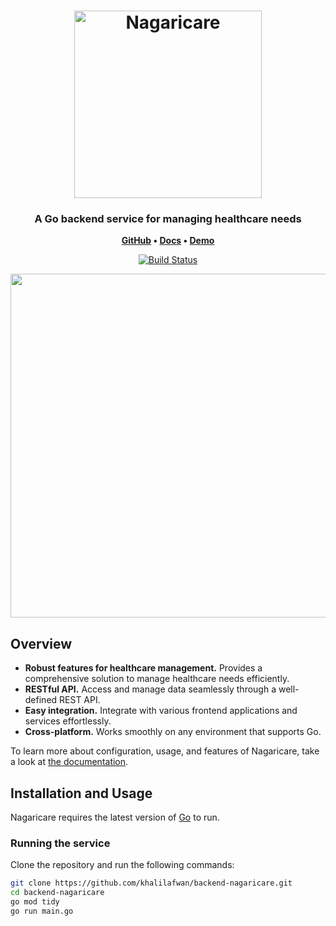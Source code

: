 <h1 align="center">
    <img
        width="300"
        alt="Nagaricare"
        src="https://github.com/user-attachments/assets/3a945a04-ab28-4360-9784-5ff73569c768">
</h1>

<h3 align="center">
    A Go backend service for managing healthcare needs
</h3>

<p align="center">
    <strong>
        <a href="https://github.com/khalilafwan/backend-nagaricare">GitHub</a>
        •
        <a href="https://docs.flutter.dev/">Docs</a>
        •
        <a href="https://flutter.dev">Demo</a>
    </strong>
</p>
<p align="center">
    <a href="https://github.com/khalilafwan/backend-nagaricare/actions"><img
        alt="Build Status"
        src="https://github.com/khalilafwan/backend-nagaricare/workflows/Build/badge.svg"></a>
</p>

<p align="center">
    <img src="https://via.placeholder.com/550" width="550"> <!-- Placeholder for screenshots -->
</p>

## Overview

- **Robust features for healthcare management.** Provides a comprehensive solution to manage healthcare needs efficiently.
- **RESTful API.** Access and manage data seamlessly through a well-defined REST API.
- **Easy integration.** Integrate with various frontend applications and services effortlessly.
- **Cross-platform.** Works smoothly on any environment that supports Go.

To learn more about configuration, usage, and features of Nagaricare, take a look at [the documentation](https://intern-bn.com/docs).

## Installation and Usage

Nagaricare requires the latest version of [Go](https://golang.org/dl/) to run. 

### Running the service

Clone the repository and run the following commands:

```sh
git clone https://github.com/khalilafwan/backend-nagaricare.git
cd backend-nagaricare
go mod tidy
go run main.go

